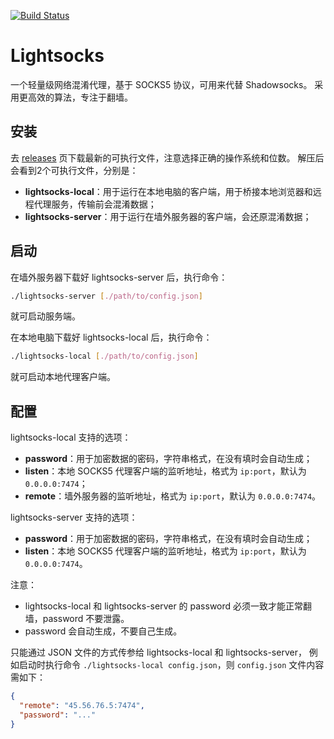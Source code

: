 [![Build Status](https://img.shields.io/travis/gwuhaolin/lightsocks.svg?style=flat-square)](https://travis-ci.org/gwuhaolin/lightsocks)

# Lightsocks
一个轻量级网络混淆代理，基于 SOCKS5 协议，可用来代替 Shadowsocks。
采用更高效的算法，专注于翻墙。

## 安装
去 [releases](https://github.com/gwuhaolin/lightsocks/releases) 页下载最新的可执行文件，注意选择正确的操作系统和位数。
解压后会看到2个可执行文件，分别是：

- **lightsocks-local**：用于运行在本地电脑的客户端，用于桥接本地浏览器和远程代理服务，传输前会混淆数据；
- **lightsocks-server**：用于运行在墙外服务器的客户端，会还原混淆数据；

## 启动
在墙外服务器下载好 lightsocks-server 后，执行命令：
```bash
./lightsocks-server [./path/to/config.json]
```
就可启动服务端。


在本地电脑下载好 lightsocks-local 后，执行命令：
```bash
./lightsocks-local [./path/to/config.json]
```
就可启动本地代理客户端。

## 配置
lightsocks-local 支持的选项：
- **password**：用于加密数据的密码，字符串格式，在没有填时会自动生成；
- **listen**：本地 SOCKS5 代理客户端的监听地址，格式为 `ip:port`，默认为 `0.0.0.0:7474`；
- **remote**：墙外服务器的监听地址，格式为 `ip:port`，默认为 `0.0.0.0:7474`。

lightsocks-server 支持的选项：
- **password**：用于加密数据的密码，字符串格式，在没有填时会自动生成；
- **listen**：本地 SOCKS5 代理客户端的监听地址，格式为 `ip:port`，默认为 `0.0.0.0:7474`。

注意：
- lightsocks-local 和 lightsocks-server 的 password 必须一致才能正常翻墙，password 不要泄露。
- password 会自动生成，不要自己生成。 


只能通过 JSON 文件的方式传参给 lightsocks-local 和 lightsocks-server，
例如启动时执行命令 `./lightsocks-local config.json`，则 `config.json` 文件内容需如下：
```json
{
  "remote": "45.56.76.5:7474",
  "password": "..."
}
```





